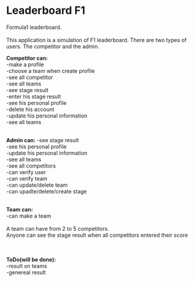 # Leaderboard F1
Formula1 leaderboard.
<br><br>
This application is a simulation of F1 leaderboard. There are two types of users. The competitor and the admin.<br>

<b> Competitor can:</b><br>
-make a profile <br>
-choose a team when create profile<br>
-see all competitor<br>
-see all teams<br>
-see stage result<br>
-enter his stage result<br>
-see his personal profile<br>
-delete his account<br>
-update his personal information<br>
-see all teams<br>
<br>

<b> Admin can:</b>
-see stage result<br>
-see his personal profile<br>
-update his personal information<br>
-see all teams<br>
-see all competitors<br>
-can verify user<br>
-can verify team<br>
-can update/delete team<br>
-can upadte/delete/create stage<br>
<br>

<b>Team can:</b><br>
-can make a team<br>
<br>
A team can have from 2 to 5 competitors.<br>
Anyone can see the stage result when all competitors entered their score<br>


<br><br>
<b>ToDo(will be done):</b><br>
-result on teams<br>
-genereal result<br> 
